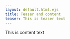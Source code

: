 ```yaml
---
layout: default.html.ejs
title: Teaser and content
teaser: This is teaser text
---
```



This is content text


